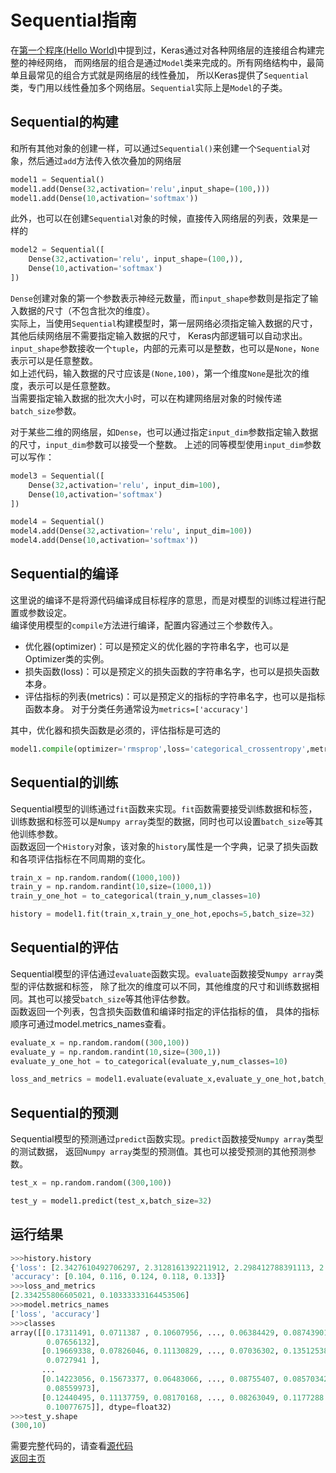 # Sequential指南
在[第一个程序(Hello World)](../hello_world.md)中提到过，Keras通过对各种网络层的连接组合构建完整的神经网络，
而网络层的组合是通过`Model`类来完成的。所有网络结构中，最简单且最常见的组合方式就是网络层的线性叠加，
所以Keras提供了`Sequential`类，专门用以线性叠加多个网络层。`Sequential`实际上是`Model`的子类。

## Sequential的构建
和所有其他对象的创建一样，可以通过`Sequential()`来创建一个`Sequential`对象，然后通过`add`方法传入依次叠加的网络层
``` python
model1 = Sequential()
model1.add(Dense(32,activation='relu',input_shape=(100,)))
model1.add(Dense(10,activation='softmax'))
```
此外，也可以在创建`Sequential`对象的时候，直接传入网络层的列表，效果是一样的
``` python
model2 = Sequential([
    Dense(32,activation='relu', input_shape=(100,)),
    Dense(10,activation='softmax')
])
```
`Dense`创建对象的第一个参数表示神经元数量，而`input_shape`参数则是指定了输入数据的尺寸（不包含批次的维度）。  
实际上，当使用`Sequential`构建模型时，第一层网络必须指定输入数据的尺寸，其他后续网络层不需要指定输入数据的尺寸，
Keras内部逻辑可以自动求出。  
`input_shape`参数接收一个`tuple`，内部的元素可以是整数，也可以是`None`，`None`表示可以是任意整数。  
如上述代码，输入数据的尺寸应该是`(None,100)`，第一个维度`None`是批次的维度，表示可以是任意整数。  
当需要指定输入数据的批次大小时，可以在构建网络层对象的时候传递`batch_size`参数。

对于某些二维的网络层，如`Dense`，也可以通过指定`input_dim`参数指定输入数据的尺寸，`input_dim`参数可以接受一个整数。
上述的同等模型使用`input_dim`参数可以写作：
``` python
model3 = Sequential([
    Dense(32,activation='relu', input_dim=100),
    Dense(10,activation='softmax')
])

model4 = Sequential()
model4.add(Dense(32,activation='relu', input_dim=100))
model4.add(Dense(10,activation='softmax'))
```
## Sequential的编译
这里说的编译不是将源代码编译成目标程序的意思，而是对模型的训练过程进行配置或参数设定。  
编译使用模型的`compile`方法进行编译，配置内容通过三个参数传入。
- 优化器(optimizer)：可以是预定义的优化器的字符串名字，也可以是Optimizer类的实例。
- 损失函数(loss)：可以是预定义的损失函数的字符串名字，也可以是损失函数本身。
- 评估指标的列表(metrics)：可以是预定义的指标的字符串名字，也可以是指标函数本身。
对于分类任务通常设为`metrics=['accuracy']`  

其中，优化器和损失函数是必须的，评估指标是可选的
``` python
model1.compile(optimizer='rmsprop',loss='categorical_crossentropy',metrics=['accuracy'])
```
## Sequential的训练
Sequential模型的训练通过`fit`函数来实现。`fit`函数需要接受训练数据和标签，
训练数据和标签可以是`Numpy array`类型的数据，同时也可以设置`batch_size`等其他训练参数。  
函数返回一个`History`对象，该对象的`history`属性是一个字典，记录了损失函数和各项评估指标在不同周期的变化。
``` python
train_x = np.random.random((1000,100))
train_y = np.random.randint(10,size=(1000,1))
train_y_one_hot = to_categorical(train_y,num_classes=10)

history = model1.fit(train_x,train_y_one_hot,epochs=5,batch_size=32)
```
## Sequential的评估
Sequential模型的评估通过`evaluate`函数实现。`evaluate`函数接受`Numpy array`类型的评估数据和标签，
除了批次的维度可以不同，其他维度的尺寸和训练数据相同。其也可以接受`batch_size`等其他评估参数。  
函数返回一个列表，包含损失函数值和编译时指定的评估指标的值，
具体的指标顺序可通过model.metrics_names查看。
``` python
evaluate_x = np.random.random((300,100))
evaluate_y = np.random.randint(10,size=(300,1))
evaluate_y_one_hot = to_categorical(evaluate_y,num_classes=10)

loss_and_metrics = model1.evaluate(evaluate_x,evaluate_y_one_hot,batch_size=32)
```
## Sequential的预测
Sequential模型的预测通过`predict`函数实现。`predict`函数接受`Numpy array`类型的测试数据，
返回`Numpy array`类型的预测值。其也可以接受预测的其他预测参数。
``` python
test_x = np.random.random((300,100))

test_y = model1.predict(test_x,batch_size=32)
```
## 运行结果
``` python
>>>history.history
{'loss': [2.3427610492706297, 2.3128161392211912, 2.298412788391113, 2.2935817604064943, 2.278717025756836],
'accuracy': [0.104, 0.116, 0.124, 0.118, 0.133]}
>>>loss_and_metrics
[2.334255806605021, 0.10333333164453506]
>>>model.metrics_names
['loss', 'accuracy']
>>>classes
array([[0.17311491, 0.0711387 , 0.10607956, ..., 0.06384429, 0.08743901,
        0.07656132],
	   [0.19669338, 0.07826046, 0.11130829, ..., 0.07036302, 0.13512538,
        0.0727941 ],
       ...
       [0.14223056, 0.15673377, 0.06483066, ..., 0.08755407, 0.08570342,
        0.08559973],
       [0.12440495, 0.11137759, 0.08170168, ..., 0.08263049, 0.1177288 ,
        0.10077675]], dtype=float32)
>>>test_y.shape
(300,10)
```
需要完整代码的，请查看[源代码](./sequential_examples.py)  
[返回主页](../README.md)